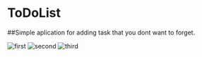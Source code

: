 # ToDoList

##Simple aplication for adding task that you dont want to forget.

![first](https://user-images.githubusercontent.com/50135742/63440996-110cbd80-c431-11e9-8934-cebbb4577e76.png)
![second](https://user-images.githubusercontent.com/50135742/63441006-136f1780-c431-11e9-90b0-dd7d911997f2.png)
![third](https://user-images.githubusercontent.com/50135742/63441010-1538db00-c431-11e9-886a-f0cf39b406e2.png)
